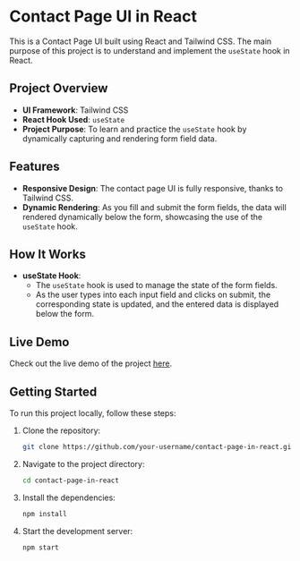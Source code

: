 # Contact Page UI in React

This is a Contact Page UI built using React and Tailwind CSS. The main purpose of this project is to understand and implement the `useState` hook in React.

## Project Overview

- **UI Framework**: Tailwind CSS
- **React Hook Used**: `useState`
- **Project Purpose**: To learn and practice the `useState` hook by dynamically capturing and rendering form field data.

## Features

- **Responsive Design**: The contact page UI is fully responsive, thanks to Tailwind CSS.
- **Dynamic Rendering**: As you fill and submit the form fields, the data will rendered dynamically below the form, showcasing the use of the `useState` hook.

## How It Works

- **useState Hook**: 
  - The `useState` hook is used to manage the state of the form fields.
  - As the user types into each input field and clicks on submit, the corresponding state is updated, and the entered data is displayed below the form.

## Live Demo

Check out the live demo of the project [here](https://contact-page-in-react.vercel.app/).

## Getting Started

To run this project locally, follow these steps:

1. Clone the repository:
   ```bash
   git clone https://github.com/your-username/contact-page-in-react.git
2. Navigate to the project directory:
   ```bash
   cd contact-page-in-react
3. Install the dependencies:
   ```bash
   npm install

4. Start the development server:
   ```bash
   npm start
